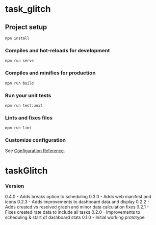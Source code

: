 # task_glitch

## Project setup
```
npm install
```

### Compiles and hot-reloads for development
```
npm run serve
```

### Compiles and minifies for production
```
npm run build
```

### Run your unit tests
```
npm run test:unit
```

### Lints and fixes files
```
npm run lint
```

### Customize configuration
See [Configuration Reference](https://cli.vuejs.org/config/).
# taskGlitch

### Version
0.4.0 - Adds breaks option to scheduling
0.3.0 - Adds web manifest and icons
0.2.3 - Adds improvements to dashboard data and display
0.2.2 - Adds created vs resolved graph and minor data calculation fixes
0.2.1 - Fixes created rate data to include all tasks
0.2.0 - Improvements to scheduling & start of dashboard stats
0.1.0 - Initial working prototype